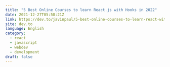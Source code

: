```yaml
---
title: "5 Best Online Courses to learn React.js with Hooks in 2022"
date: 2021-12-27T05:58:21Z
link: https://dev.to/javinpaul/5-best-online-courses-to-learn-react-with-hooks-in-2022-26lf?utm_medium=RSS&utm_source=news.12bit.vn
site: dev.to
language: English
category:
  - react
  - javascript
  - webdev
  - development
draft: false
---
```

